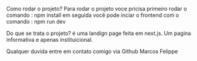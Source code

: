 Como rodar o projeto?
Para rodar o projeto voce pricisa primeiro rodar o comando :
npm install
em seguida você pode inciar o frontend com o comando :
npm run dev

Do que se trata o projeto?
é uma landign page feita em next.js. Um pagina informativa e apenas instituicional.

Qualquer duvida entre em contato comigo via Github Marcos Felippe